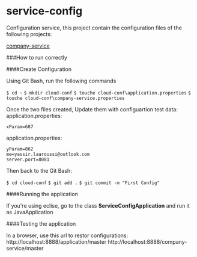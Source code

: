 # service-config
Configuration service, this project contain the configuration files of the following projects:

[company-service](https://github.com/YassirLAAR/company-service "company-service")

###How to run correctly

####Create Configuration

Using Git Bash, run the following commands

`$ cd ~`
`$ mkdir cloud-conf` 
`$ touche cloud-conf\application.properties` 
`$ touche cloud-conf\company-service.properties` 

Once the two files created, Update them with configuartion test data:
application.properties:

    xParam=687
    
application.properties:

    yParam=862
    me=yassir.laaroussi@outlook.com
    server.port=8081
    

Then back to the Git Bash:

`$ cd cloud-conf`
`$ git add .` 
`$ git commit -m "First Config"` 

####Running the application

If you're using eclise, go to the class **ServiceConfigApplication** and run it as JavaApplication

####Testing the application

In a browser, use this url to restor configurations:
http://localhost:8888/application/master 
http://localhost:8888/company-service/master
